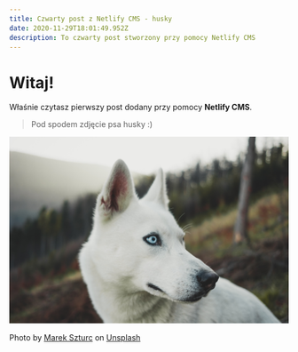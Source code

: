 ```yaml
---
title: Czwarty post z Netlify CMS - husky
date: 2020-11-29T18:01:49.952Z
description: To czwarty post stworzony przy pomocy Netlify CMS
---
```



# Witaj!

Właśnie czytasz pierwszy post dodany przy pomocy **Netlify CMS**.

> Pod spodem zdjęcie psa husky :)

![husky](blog-husky.jpg "husky")

Photo by [Marek Szturc](https://unsplash.com/@marxgall?utm_source=unsplash&utm_medium=referral&utm_content=creditCopyText) on [Unsplash](https://unsplash.com/s/photos/husky-cute?utm_source=unsplash&utm_medium=referral&utm_content=creditCopyText)